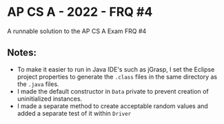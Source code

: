 # AP CS A - 2022 - FRQ #4
A runnable solution to the AP CS A Exam FRQ #4
## Notes:
* To make it easier to run in Java IDE's such as jGrasp, I set the Eclipse project properties to generate the `.class` files in the same directory as the `.java` files.
* I made the default constructor in `Data` private to prevent creation of uninitialized instances.
* I made a separate method to create acceptable random values and added a separate test of it within `Driver`